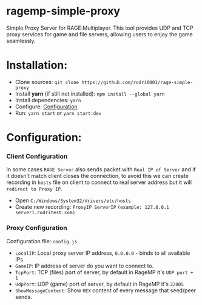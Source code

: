 # ragemp-simple-proxy

Simple Proxy Server for RAGE:Multiplayer. This tool provides UDP and TCP proxy services for game and file servers, allowing users to enjoy the game seamlessly.

# Installation:

- Clone sources: `git clone https://github.com/rodri0001/rage-simple-proxy`
- Install **yarn** (if still not installed): `npm install --global yarn`
- Install dependencies: `yarn`
- Configure: [Configuration](#configuration)
- Run: `yarn start` or `yarn start:dev`

# Configuration:

### Client Configuration

In some cases `RAGE Server` also sends packet with `Real IP of Server` and if it doesn't match client closes the connection, to avoid this we can create recording in `hosts` file on client to connect to real server address but it will `redirect to Proxy IP`.

- Open `C:/Windows/System32/drivers/etc/hosts`
- Create new recording: `ProxyIP ServerIP` `(example: 127.0.0.1 server1.rodritest.com)`

### Proxy Configuration

Configuration file: `config.js`

- `LocalIP`: Local proxy server IP address, `0.0.0.0` - binds to all available IPs.
- `GameIP`: IP address of server do you want to connect to.
- `TcpPort`: TCP (files) port of server, by default in RageMP it's `UDP port + 1`
- `UdpPort`: UDP (game) port of server, by default in RageMP it's `22005`
- `ShowMessageContent`: Show `HEX` content of every message that seed/peer sends.

